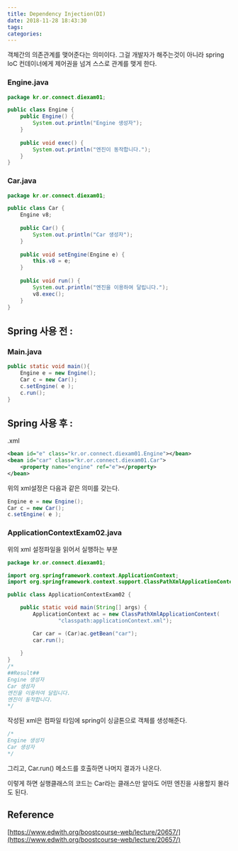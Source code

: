 ```yaml
---
title: Dependency Injection(DI)
date: 2018-11-28 18:43:30
tags:
categories:
---
```




 객체간의 의존관계를 맺어준다는 의미이다. 그걸 개발자가 해주는것이 아니라 spring IoC 컨데이너에게 제어권을 넘겨 스스로 관계를 맺게 한다.



### Engine.java

```java
package kr.or.connect.diexam01;

public class Engine {
	public Engine() {
		System.out.println("Engine 생성자");
	}
	
	public void exec() {
		System.out.println("엔진이 동작합니다.");
	}
}
```

### Car.java

```java
package kr.or.connect.diexam01;

public class Car {
	Engine v8;
	
	public Car() {
		System.out.println("Car 생성자");
	}
	
	public void setEngine(Engine e) {
		this.v8 = e;
	}
	
	public void run() {
		System.out.println("엔진을 이용하여 달립니다.");
		v8.exec();
	}
}
```



## Spring 사용 전 :

### Main.java

```java
public static void main(){
	Engine e = new Engine();
	Car c = new Car();
	c.setEngine( e );
	c.run();
}
```





##  Spring 사용 후 :

.xml

```xml
<bean id="e" class="kr.or.connect.diexam01.Engine"></bean>
<bean id="car" class="kr.or.connect.diexam01.Car">
	<property name="engine" ref="e"></property>
</bean>
```

위의 xml설정은 다음과 같은 의미를 갖는다.

```java
Engine e = new Engine();
Car c = new Car();
c.setEngine( e );
```



### ApplicationContextExam02.java

위의 xml 설정파일을 읽어서 실행하는 부분

```java
package kr.or.connect.diexam01;

import org.springframework.context.ApplicationContext;
import org.springframework.context.support.ClassPathXmlApplicationContext;

public class ApplicationContextExam02 {

	public static void main(String[] args) {
		ApplicationContext ac = new ClassPathXmlApplicationContext( 
				"classpath:applicationContext.xml"); 

		Car car = (Car)ac.getBean("car");
		car.run();
		
	}
}
/*
##Result##
Engine 생성자
Car 생성자
엔진을 이용하여 달립니다.
엔진이 동작합니다.
*/
```



작성된 xml은 컴파일 타임에 spring이 싱글톤으로 객체를 생성해준다.

```java
/*
Engine 생성자
Car 생성자
*/
```

그리고, Car.run() 메소드를 호출하면 나머지 결과가 나온다.



이렇게 하면 실행클래스의 코드는 Car라는 클래스만 알아도 어떤 엔진을 사용할지 몰라도 된다. 



## Reference

[https://www.edwith.org/boostcourse-web/lecture/20657/](https://www.edwith.org/boostcourse-web/lecture/20657/)

